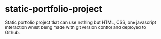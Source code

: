 # static-portfolio-project
Static portfolio project that can use nothing but HTML, CSS, one javascript interaction whilst being made with git version control and deployed to Github. 
